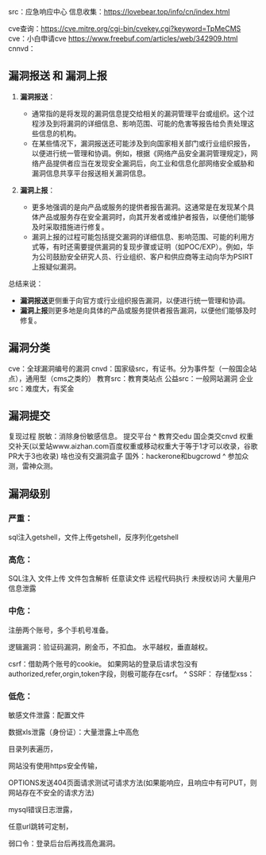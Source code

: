 src：应急响应中心
信息收集：<https://lovebear.top/info/cn/index.html>

cve查询：<https://cve.mitre.org/cgi-bin/cvekey.cgi?keyword=TpMeCMS>
cve：小白申请cve <https://www.freebuf.com/articles/web/342909.html>
cnnvd：

## **漏洞报送 和 漏洞上报**

1. **漏洞报送**：
   * 通常指的是将发现的漏洞信息提交给相关的漏洞管理平台或组织。这个过程涉及到将漏洞的详细信息、影响范围、可能的危害等报告给负责处理这些信息的机构。
   * 在某些情况下，漏洞报送还可能涉及到向国家相关部门或行业组织报告，以便进行统一管理和协调。例如，根据《网络产品安全漏洞管理规定》，网络产品提供者应当在发现安全漏洞后，向工业和信息化部网络安全威胁和漏洞信息共享平台报送相关漏洞信息。

2. **漏洞上报**：
   * 更多地强调的是向产品或服务的提供者报告漏洞。这通常是在发现某个具体产品或服务存在安全漏洞时，向其开发者或维护者报告，以便他们能够及时采取措施进行修复。
   * 漏洞上报的过程可能包括提交漏洞的详细信息、影响范围、可能的利用方式等，有时还需要提供漏洞的复现步骤或证明（如POC/EXP）。例如，华为公司鼓励安全研究人员、行业组织、客户和供应商等主动向华为PSIRT上报疑似漏洞。

总结来说：
* **漏洞报送**更侧重于向官方或行业组织报告漏洞，以便进行统一管理和协调。
* **漏洞上报**则更多地是向具体的产品或服务提供者报告漏洞，以便他们能够及时修复。


## **漏洞分类**
cve：全球漏洞编号的漏洞
cnvd：国家级src，有证书。分为事件型（一般国企站点），通用型（cms之类的）
教育src：教育类站点
公益src：一般网站漏洞
企业src：难度大，有奖金

## **漏洞提交**
复现过程
脱敏：消除身份敏感信息。
提交平台
^
教育交edu
国企类交cnvd
权重交补天(以爱站www.aizhan.com百度权重或移动权重大于等于1才可以收录，谷歌PR大于3也收录)
啥也没有交漏洞盒子
国外：hackerone和bugcrowd
^
参加众测，雷神众测。


## **漏洞级别**

### **严重：**
sql注入getshell，文件上传getshell，反序列化getshell
### **高危：**
SQL注入
文件上传
文件包含解析
任意读文件
远程代码执行
未授权访问
大量用户信息泄露
### **中危：**
注册两个账号，多个手机号准备。

逻辑漏洞：验证码漏洞，刷金币，不扣血。
水平越权，垂直越权。

csrf：借助两个账号的cookie。
如果网站的登录后请求包没有authorized,refer,orgin,token字段，则极可能存在csrf。
^
SSRF：
存储型xss：
### **低危：**
敏感文件泄露：配置文件

数据xls泄露（身份证）：大量泄露上中高危

目录列表遍历，

网站没有使用https安全传输，

OPTIONS发送404页面请求测试可请求方法(如果能响应，且响应中有可PUT，则网站存在不安全的请求方法)

mysql错误日志泄露，

任意url跳转可定制，

弱口令：登录后台后再找高危漏洞。